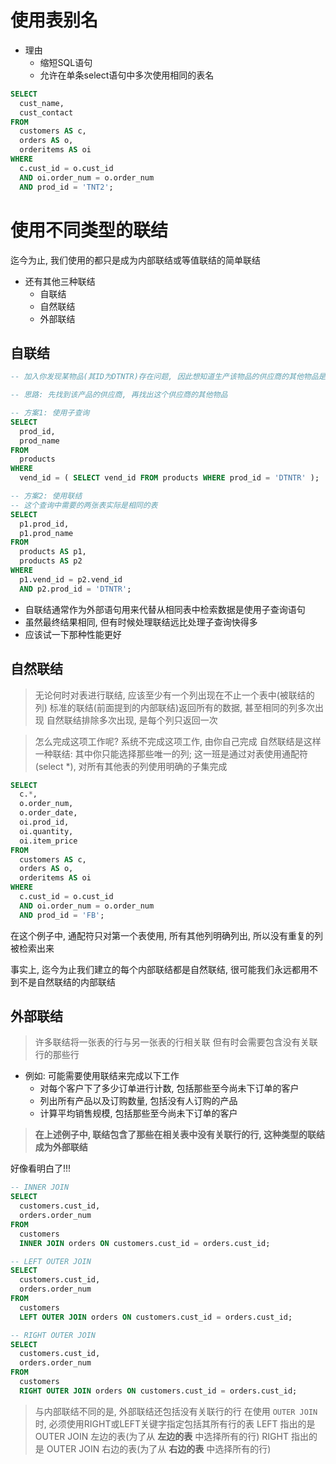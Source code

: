# 使用表别名

+ 理由
    + 缩短SQL语句
    + 允许在单条select语句中多次使用相同的表名

```sql
SELECT
  cust_name,
  cust_contact
FROM
  customers AS c,
  orders AS o,
  orderitems AS oi
WHERE
  c.cust_id = o.cust_id
  AND oi.order_num = o.order_num
  AND prod_id = 'TNT2';
```

# 使用不同类型的联结

迄今为止, 我们使用的都只是成为内部联结或等值联结的简单联结

+ 还有其他三种联结
    + 自联结
    + 自然联结
    + 外部联结

## 自联结

```sql
-- 加入你发现某物品(其ID为DTNTR)存在问题, 因此想知道生产该物品的供应商的其他物品是否也存在这些问题

-- 思路: 先找到该产品的供应商, 再找出这个供应商的其他物品

-- 方案1: 使用子查询
SELECT
  prod_id,
  prod_name
FROM
  products
WHERE
  vend_id = ( SELECT vend_id FROM products WHERE prod_id = 'DTNTR' );

-- 方案2: 使用联结
-- 这个查询中需要的两张表实际是相同的表
SELECT
  p1.prod_id,
  p1.prod_name
FROM
  products AS p1,
  products AS p2
WHERE
  p1.vend_id = p2.vend_id
  AND p2.prod_id = 'DTNTR';

```

+ 自联结通常作为外部语句用来代替从相同表中检索数据是使用子查询语句
+ 虽然最终结果相同, 但有时候处理联结远比处理子查询快得多
+ 应该试一下那种性能更好

## 自然联结

> 无论何时对表进行联结, 应该至少有一个列出现在不止一个表中(被联结的列)
> 标准的联结(前面提到的内部联结)返回所有的数据, 甚至相同的列多次出现
> 自然联结排除多次出现, 是每个列只返回一次

> 怎么完成这项工作呢?
> 系统不完成这项工作, 由你自己完成
> 自然联结是这样一种联结: 其中你只能选择那些唯一的列;
> 这一班是通过对表使用通配符(select \*), 对所有其他表的列使用明确的子集完成

```sql
SELECT
  c.*,
  o.order_num,
  o.order_date,
  oi.prod_id,
  oi.quantity,
  oi.item_price
FROM
  customers AS c,
  orders AS o,
  orderitems AS oi
WHERE
  c.cust_id = o.cust_id
  AND oi.order_num = o.order_num
  AND prod_id = 'FB';
```

在这个例子中, 通配符只对第一个表使用, 所有其他列明确列出, 所以没有重复的列被检索出来

事实上, 迄今为止我们建立的每个内部联结都是自然联结, 很可能我们永远都用不到不是自然联结的内部联结

## **外部联结**

> 许多联结将一张表的行与另一张表的行相关联
> 但有时会需要包含没有关联行的那些行

+ 例如: 可能需要使用联结来完成以下工作
    + 对每个客户下了多少订单进行计数, 包括那些至今尚未下订单的客户
    + 列出所有产品以及订购数量, 包括没有人订购的产品
    + 计算平均销售规模, 包括那些至今尚未下订单的客户

> **在上述例子中, 联结包含了那些在相关表中没有关联行的行, 这种类型的联结成为外部联结**

好像看明白了!!!

```sql
-- INNER JOIN
SELECT
  customers.cust_id,
  orders.order_num
FROM
  customers
  INNER JOIN orders ON customers.cust_id = orders.cust_id;

-- LEFT OUTER JOIN
SELECT
  customers.cust_id,
  orders.order_num
FROM
  customers
  LEFT OUTER JOIN orders ON customers.cust_id = orders.cust_id;

-- RIGHT OUTER JOIN
SELECT
  customers.cust_id,
  orders.order_num
FROM
  customers
  RIGHT OUTER JOIN orders ON customers.cust_id = orders.cust_id;

```

> 与内部联结不同的是, 外部联结还包括没有关联行的行
> 在使用 `OUTER JOIN` 时, 必须使用RIGHT或LEFT关键字指定包括其所有行的表
> LEFT  指出的是 OUTER JOIN 左边的表(为了从 **左边的表** 中选择所有的行)
> RIGHT 指出的是 OUTER JOIN 右边的表(为了从 **右边的表** 中选择所有的行)























